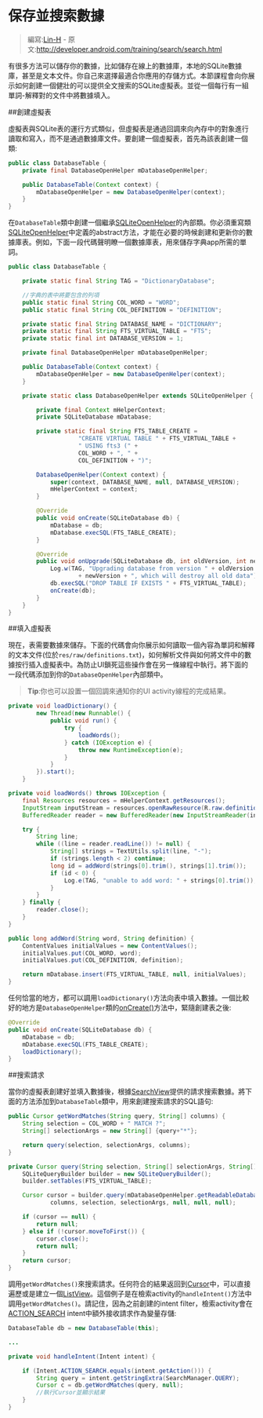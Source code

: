 # 保存並搜索數據

> 編寫:[Lin-H](https://github.com/Lin-H) - 原文:<http://developer.android.com/training/search/search.html>

有很多方法可以儲存你的數據，比如儲存在線上的數據庫，本地的SQLite數據庫，甚至是文本文件。你自己來選擇最適合你應用的存儲方式。本節課程會向你展示如何創建一個健壯的可以提供全文搜索的SQLite虛擬表。並從一個每行有一組單詞-解釋對的文件中將數據填入。

##創建虛擬表

虛擬表與SQLite表的運行方式類似，但虛擬表是通過回調來向內存中的對象進行讀取和寫入，而不是通過數據庫文件。要創建一個虛擬表，首先為該表創建一個類:

```java
public class DatabaseTable {
    private final DatabaseOpenHelper mDatabaseOpenHelper;

    public DatabaseTable(Context context) {
        mDatabaseOpenHelper = new DatabaseOpenHelper(context);
    }
}
```

在`DatabaseTable`類中創建一個繼承[SQLiteOpenHelper](http://developer.android.com/reference/android/database/sqlite/SQLiteOpenHelper.html)的內部類。你必須重寫類[SQLiteOpenHelper](http://developer.android.com/reference/android/database/sqlite/SQLiteOpenHelper.html)中定義的abstract方法，才能在必要的時候創建和更新你的數據庫表。例如，下面一段代碼聲明瞭一個數據庫表，用來儲存字典app所需的單詞。

```java
public class DatabaseTable {

    private static final String TAG = "DictionaryDatabase";

    //字典的表中將要包含的列項
    public static final String COL_WORD = "WORD";
    public static final String COL_DEFINITION = "DEFINITION";

    private static final String DATABASE_NAME = "DICTIONARY";
    private static final String FTS_VIRTUAL_TABLE = "FTS";
    private static final int DATABASE_VERSION = 1;

    private final DatabaseOpenHelper mDatabaseOpenHelper;

    public DatabaseTable(Context context) {
        mDatabaseOpenHelper = new DatabaseOpenHelper(context);
    }

    private static class DatabaseOpenHelper extends SQLiteOpenHelper {

        private final Context mHelperContext;
        private SQLiteDatabase mDatabase;

        private static final String FTS_TABLE_CREATE =
                    "CREATE VIRTUAL TABLE " + FTS_VIRTUAL_TABLE +
                    " USING fts3 (" +
                    COL_WORD + ", " +
                    COL_DEFINITION + ")";

        DatabaseOpenHelper(Context context) {
            super(context, DATABASE_NAME, null, DATABASE_VERSION);
            mHelperContext = context;
        }

        @Override
        public void onCreate(SQLiteDatabase db) {
            mDatabase = db;
            mDatabase.execSQL(FTS_TABLE_CREATE);
        }

        @Override
        public void onUpgrade(SQLiteDatabase db, int oldVersion, int newVersion) {
            Log.w(TAG, "Upgrading database from version " + oldVersion + " to "
                    + newVersion + ", which will destroy all old data");
            db.execSQL("DROP TABLE IF EXISTS " + FTS_VIRTUAL_TABLE);
            onCreate(db);
        }
    }
}
```

##填入虛擬表

現在，表需要數據來儲存。下面的代碼會向你展示如何讀取一個內容為單詞和解釋的文本文件(位於`res/raw/definitions.txt`)，如何解析文件與如何將文件中的數據按行插入虛擬表中。為防止UI鎖死這些操作會在另一條線程中執行。將下面的一段代碼添加到你的`DatabaseOpenHelper`內部類中。

>**Tip**:你也可以設置一個回調來通知你的UI activity線程的完成結果。

```java
private void loadDictionary() {
        new Thread(new Runnable() {
            public void run() {
                try {
                    loadWords();
                } catch (IOException e) {
                    throw new RuntimeException(e);
                }
            }
        }).start();
    }

private void loadWords() throws IOException {
    final Resources resources = mHelperContext.getResources();
    InputStream inputStream = resources.openRawResource(R.raw.definitions);
    BufferedReader reader = new BufferedReader(new InputStreamReader(inputStream));

    try {
        String line;
        while ((line = reader.readLine()) != null) {
            String[] strings = TextUtils.split(line, "-");
            if (strings.length < 2) continue;
            long id = addWord(strings[0].trim(), strings[1].trim());
            if (id < 0) {
                Log.e(TAG, "unable to add word: " + strings[0].trim());
            }
        }
    } finally {
        reader.close();
    }
}

public long addWord(String word, String definition) {
    ContentValues initialValues = new ContentValues();
    initialValues.put(COL_WORD, word);
    initialValues.put(COL_DEFINITION, definition);

    return mDatabase.insert(FTS_VIRTUAL_TABLE, null, initialValues);
}
```

任何恰當的地方，都可以調用`loadDictionary()`方法向表中填入數據。一個比較好的地方是`DatabaseOpenHelper`類的[onCreate()](http://developer.android.com/reference/android/database/sqlite/SQLiteOpenHelper.html#onCreate(android.database.sqlite.SQLiteDatabase))方法中，緊隨創建表之後:

```java
@Override
public void onCreate(SQLiteDatabase db) {
    mDatabase = db;
    mDatabase.execSQL(FTS_TABLE_CREATE);
    loadDictionary();
}
```

##搜索請求

當你的虛擬表創建好並填入數據後，根據[SearchView](http://developer.android.com/reference/android/widget/SearchView.html)提供的請求搜索數據。將下面的方法添加到`DatabaseTable`類中，用來創建搜索請求的SQL語句:

```java
public Cursor getWordMatches(String query, String[] columns) {
    String selection = COL_WORD + " MATCH ?";
    String[] selectionArgs = new String[] {query+"*"};

    return query(selection, selectionArgs, columns);
}

private Cursor query(String selection, String[] selectionArgs, String[] columns) {
    SQLiteQueryBuilder builder = new SQLiteQueryBuilder();
    builder.setTables(FTS_VIRTUAL_TABLE);

    Cursor cursor = builder.query(mDatabaseOpenHelper.getReadableDatabase(),
            columns, selection, selectionArgs, null, null, null);

    if (cursor == null) {
        return null;
    } else if (!cursor.moveToFirst()) {
        cursor.close();
        return null;
    }
    return cursor;
}
```

調用`getWordMatches()`來搜索請求。任何符合的結果返回到[Cursor](http://developer.android.com/reference/android/database/Cursor.html)中，可以直接遍歷或是建立一個[ListView](http://developer.android.com/reference/android/widget/ListView.html)。這個例子是在檢索activity的`handleIntent()`方法中調用`getWordMatches()`。請記住，因為之前創建的intent filter，檢索activity會在[ACTION_SEARCH](http://developer.android.com/reference/android/content/Intent.html#ACTION_SEARCH) intent中額外接收請求作為變量存儲:

```java
DatabaseTable db = new DatabaseTable(this);

...

private void handleIntent(Intent intent) {

    if (Intent.ACTION_SEARCH.equals(intent.getAction())) {
        String query = intent.getStringExtra(SearchManager.QUERY);
        Cursor c = db.getWordMatches(query, null);
        //執行Cursor並顯示結果
    }
}
```

